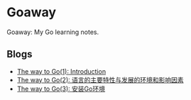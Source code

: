# Goaway
Goaway: My Go learning notes.

## Blogs

- [The way to Go(1): Introduction](http://www.cnblogs.com/qq952693358/p/7285732.html)
- [The way to Go(2): 语言的主要特性与发展的环境和影响因素](http://www.cnblogs.com/qq952693358/p/7286033.html)
- [The way to Go(3): 安装Go环境](http://www.cnblogs.com/qq952693358/p/7286120.html)
